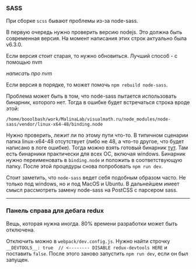 ### SASS

При сборке `scss` бывают проблемы из-за node-sass. 

В первую очередь нужно проверить версию nodejs. Это должна быть современная версия. На момент написания этих строк актуально была v6.3.0. 

Если версия стоит старая, то нужно обновиться. Лучший способ - с помощью nvm

*написать про nvm*

Если версия в порядке, то может помочь `npm rebuild node-sass`.

Проблема может быть в том, что node-sass пытается использовать бинарник, которого нет. Тогда в ошибке будет встречаться строка вроде этой:

`/home/booolbash/work/MalinaLab/visualmath.ru/node_modules/node-sass/vendor/linux-x64-48/binding.node` 

Нужно проверить, лежит ли по этому пути что-то. В типичном сценарии папка linux-x64-48 отсутствует (либо не 48, а что-то другое, что будет написано в логе ошибке). Тогда можно взять готовый бинарник [тут](https://github.com/sass/node-sass-binaries). Там есть бинарники практически для всех ОС, включая windows. Бинарник нужно переименовать в `binding.node` и положить в соответствующую папку. После этой процедуры снова попробовать `npm run dev`. 

Стоит заметить, что `node-sass` ведет себя подобным образом часто. Не только под windows, но и под MacOS и Ubuntu. В дальнейшем имеет смысл рассмотреть замену node-sass на PostCSS с парсером sass.    

---

### Панель справа для дебага redux

Вещь, которая нужна иногда. 80% времени разработки может быть отключена.

Отключить можно в `webpack/dev.config.js`. Нужно найти строчку `__DEVTOOLS__: true  // <-------- DISABLE redux-devtools HERE` и поставить `false`. После этого заново запустить `npm run dev`, если он был запущен.





